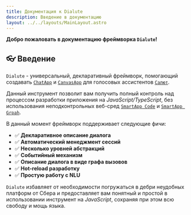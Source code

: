 ```yaml
---
title: Документация к Dialute
description: Введение в документацию
layout: ../../layouts/MainLayout.astro
---
```


__Добро пожаловать в документацию фреймворка `Dialute`!__

## 👓 Введение
`Dialute` - универсальный, декларативный фреймворк, помогающий создавать [`ChatApp`](https://developers.sber.ru/docs/ru/va/background/basics/chatapp) и [`CanvasApp`](https://developers.sber.ru/docs/ru/va/background/basics/canvasapp) для голосовых ассистентов [`Салют`](https://salute.sber.ru/). 

Данный инструмент позволит вам получить полный контроль над процессом разработки приложения на _JavaScript/TypeScript_, без использования неподконтрольных веб-сред [`SmartApp Code`](https://developers.sber.ru/docs/ru/va/reference/code/overview) и [`SmartApp Grpah`](https://developers.sber.ru/docs/ru/va/reference/graph/overview).

В данный момент фреймворк поддерживает следующие фичи:
- ✅ **Декларативное описание диалога**
- ✅ **Автоматический менеджмент сессий**
- ✅ **Несколько уровней абстракций**
- ✅ **Событийный механизм**
- ✅ **Описание диалога в виде графа вызовов**
- ✅ **Hot-reload разработку**
- ✅ **Простую работу с NLU**

`Dialute` избавляет от необходимости погружаться в дебри неудобных платформ от Сбера и предоставляет вам понятный и простой в использовании инструмент на _JavaScript_, сохраняя при этом всю свободу и мощь языка.

